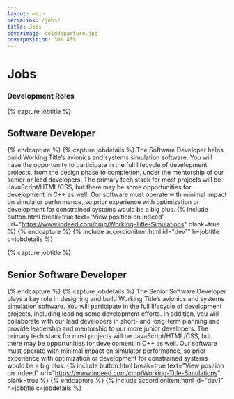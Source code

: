 ```yaml
---
layout: main
permalink: /jobs/
title: Jobs
coverimage: colddeparture.jpg
coverposition: 30% 45%
---
```


# Jobs
<div class="accordion accordion-flush mb-4" id="accordion">
<h3>Development Roles</h3>

{% capture jobtitle %}
## Software Developer
{% endcapture %}
{% capture jobdetails %}
The Software Developer helps build Working Title’s avionics and systems simulation software. You will have the opportunity to participate in the full lifecycle of development projects, from the design phase to completion, under the mentorship of our senior or lead developers. The primary tech stack for most projects will be JavaScript/HTML/CSS, but there may be some opportunities for development in C++ as well. Our software must operate with minimal impact on simulator performance, so prior experience with optimization or development for constrained systems would be a big plus.
{% include button.html break=true text="View position on Indeed" url="https://www.indeed.com/cmp/Working-Title-Simulations" blank=true %}
{% endcapture %}
{% include accordionitem.html id="dev1" h=jobtitle c=jobdetails %}

{% capture jobtitle %}
## Senior Software Developer
{% endcapture %}
{% capture jobdetails %}
The Senior Software Developer plays a key role in designing and build Working Title’s avionics and systems simulation software. You will participate in the full lifecycle of development projects, including leading some development efforts. In addition, you will collaborate with our lead developers in short- and long-term planning and provide leadership and mentorship to our more junior developers. The primary tech stack for most projects will be JavaScript/HTML/CSS, but there may be opportunities for development in C++ as well. Our software must operate with minimal impact on simulator performance, so prior experience with optimization or development for constrained systems would be a big plus.
{% include button.html break=true text="View position on Indeed" url="https://www.indeed.com/cmp/Working-Title-Simulations" blank=true %}
{% endcapture %}
{% include accordionitem.html id="dev1" h=jobtitle c=jobdetails %}

</div>
